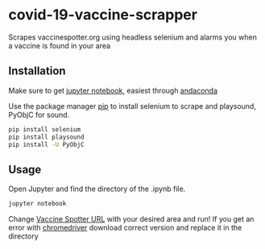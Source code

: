 # covid-19-vaccine-scrapper
Scrapes vaccinespotter.org using headless selenium and alarms you when a vaccine is found in your area

## Installation
Make sure to get [jupyter notebook](https://jupyter.org/install), easiest through [andaconda](https://docs.anaconda.com/anaconda/install/)


Use the package manager [pip](https://pip.pypa.io/en/stable/) to install selenium to scrape and playsound, PyObjC for sound.

```bash
pip install selenium
pip install playsound
pip install -U PyObjC
```

## Usage

Open Jupyter and find the directory of the .ipynb file.

```bash
jupyter notebook
```

Change [Vaccine Spotter URL](https://www.vaccinespotter.org/) with your desired area and run!  If you get an error with [chromedriver](https://chromedriver.chromium.org/) download correct version and replace it in the directory






